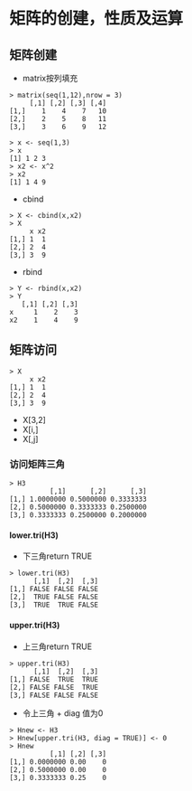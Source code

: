 # 矩阵的创建，性质及运算
## 矩阵创建
- matrix按列填充
```
> matrix(seq(1,12),nrow = 3)
     [,1] [,2] [,3] [,4]
[1,]    1    4    7   10
[2,]    2    5    8   11
[3,]    3    6    9   12
```
```
> x <- seq(1,3)
> x
[1] 1 2 3
> x2 <- x^2
> x2
[1] 1 4 9
```
- cbind
```
> X <- cbind(x,x2)
> X
     x x2
[1,] 1  1
[2,] 2  4
[3,] 3  9
```
- rbind
```
> Y <- rbind(x,x2)
> Y
   [,1] [,2] [,3]
x     1    2    3
x2    1    4    9
```
## 矩阵访问
```
> X
     x x2
[1,] 1  1
[2,] 2  4
[3,] 3  9
```
- X[3,2]
- X[i,]
- X[,j]
### 访问矩阵三角
```
> H3
          [,1]      [,2]      [,3]
[1,] 1.0000000 0.5000000 0.3333333
[2,] 0.5000000 0.3333333 0.2500000
[3,] 0.3333333 0.2500000 0.2000000
```
#### lower.tri(H3) 
- 下三角return TRUE
```
> lower.tri(H3)
      [,1]  [,2]  [,3]
[1,] FALSE FALSE FALSE
[2,]  TRUE FALSE FALSE
[3,]  TRUE  TRUE FALSE
```
#### upper.tri(H3)
- 上三角return TRUE
```
> upper.tri(H3)
      [,1]  [,2]  [,3]
[1,] FALSE  TRUE  TRUE
[2,] FALSE FALSE  TRUE
[3,] FALSE FALSE FALSE
```
- 令上三角 + diag 值为0
```
> Hnew <- H3
> Hnew[upper.tri(H3, diag = TRUE)] <- 0
> Hnew
          [,1] [,2] [,3]
[1,] 0.0000000 0.00    0
[2,] 0.5000000 0.00    0
[3,] 0.3333333 0.25    0
```